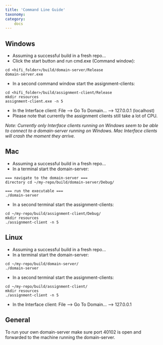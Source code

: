 ```yaml
---
title: 'Command Line Guide'
taxonomy: 
category:
	docs
---
```


## Windows

- Assuming a successful build in a fresh repo...
- Click the start button and run cmd.exe (Command window):

```
cd <hifi_folder>/build/domain-server/Release
domain-server.exe

```

- In a second command window start the assignment-clients:

```
cd <hifi_folder>/build/assignment-client/Release
mkdir resources
assignment-client.exe -n 5

```

- In the Interface client: File --> Go To Domain... --> 127.0.0.1 (localhost)
- Please note that currently the assignment clients still take a lot of CPU.

*Note: Currently only Interface clients running on Windows seem to be able to connect to a domain-server running on Windows. Mac Interface clients will crash the moment they arrive.*

## Mac

- Assuming a successful build in a fresh repo...
- In a terminal start the domain-server:

```
=== navigate to the domain-server ===
directory cd ~/my-repo/build/domain-server/Debug/

=== run the executable ===
./domain-server

```

- In a second terminal start the assignment-clients:

```
cd ~/my-repo/build/assignment-client/Debug/
mkdir resources
./assignment-client -n 5

```

## Linux

- Assuming a successful build in a fresh repo...
- In a terminal start the domain-server:

```
cd ~/my-repo/build/domain-server/
./domain-server

```

- In a second terminal start the assignment-clients:

```
cd ~/my-repo/build/assignment-client/
mkdir resources
./assignment-client -n 5

```

- In the Interface client: File --> Go To Domain... --> 127.0.0.1

## General

To run your own domain-server make sure port 40102 is open and forwarded to the machine running the domain-server.